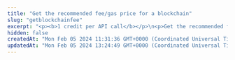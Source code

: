 ```yaml
---
title: "Get the recommended fee/gas price for a blockchain"
slug: "getblockchainfee"
excerpt: "<p><b>1 credit per API call</b></p>\n<p>Get the recommended fee/gas price for a blockchain.</p>\n<p>Fee is in satoshis(meaning currency(BTC, DOGE,... / 100 000 000) per byte\n<p>This API is supported for the following blockchains:</p>\n<ul>\n<li>Bitcoin</li>\n<li>Dogecoin</li>\n<li>Ethereum</li>\n<li>Litecoin</li>\n</ul>"
hidden: false
createdAt: "Mon Feb 05 2024 11:31:36 GMT+0000 (Coordinated Universal Time)"
updatedAt: "Mon Feb 05 2024 13:24:49 GMT+0000 (Coordinated Universal Time)"
---
```


